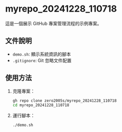 # myrepo_20241228_110718

這是一個展示 GitHub 專案管理流程的示例專案。

## 文件說明
- `demo.sh`: 顯示系統資訊的腳本
- `.gitignore`: Git 忽略文件配置

## 使用方法
1. 克隆專案：
   ```bash
   gh repo clone zero2005s/myrepo_20241228_110718
   cd myrepo_20241228_110718
   ```
2. 運行腳本：
   ```bash
   ./demo.sh
   ```
